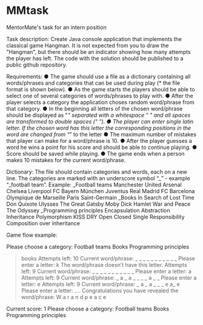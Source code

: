 # MMtask
MentorMate's task for an intern position

Task description:
Create Java console application that implements the classical game Hangman. It is not expected from you to draw the "Hangman", but there should be an indicator showing how many attempts the player has left. The code with the solution should be published to a public github repository.

Requirements:
● The game should use a file as a dictionary containing all words/phrases and categories that can be used during play (* the file format is shown below).
● As the game starts the players should be able to select one of several categories of words/phrases to play with.
● After the player selects a category the application choses random word/phrase from that category.
● In the beginning all letters of the chosen word/phrase should be displayed as "_" separated with a whitespace " " and all spaces are transformed to double spaces (" ").
● The player can enter single latin letter. If the chosen word has this letter the corresponding positions in the word are changed from “_” to the letter
● The maximum number of mistakes that player can make for a word/phrase is 10.
● After the player guesses a word he wins a point for his score and should be able to continue playing.
● Score should be saved while playing.
● The game ends when a person makes 10 mistakes for the current word/phrase.

Dictionary:
The file should contain categories and words, each on a new line. The categories are marked with an underscore symbol “_” - example “_football team”.
Example:
_Football teams
Manchester United
Arsenal
Chelsea
Liverpool
FC Bayern München
Juventus
Real Madrid
FC Barcelona
Olympique de Marseille
Paris Saint-Germain
_Books
In Search of Lost Time
Don Quixote
Ulysses
The Great Gatsby
Moby Dick
Hamlet
War and Peace
The Odyssey
_Programming principles
Encapsulation
Abstraction
Inheritance
Polymorphism
KISS
DRY
Open Closed
Single Responsibility
Composition over inheritance

Game flow example:

Please choose a category:
Football teams
Books
Programming principles
>books
Attempts left: 10
Current word/phrase: _ _ _ _ _ _ _ _ _ _ _
Please enter a letter:
> k
The word/phrase doesn’t have this letter.
Attempts left: 9
Current word/phrase: _ _ _ _ _ _ _ _ _ _ _
Please enter a letter:
> a
Attempts left: 9
Current word/phrase: _ a _ a _ _ _ _ a _ _
Please enter a letter:
> e
Attempts left: 9
Current word/phrase: _ a _ a _ _ _ e a_ e
Please enter a letter:
....
Congratulations you have revealed the word/phrase:
W a r a n d p e a c e

Current score: 1
Please choose a category:
Football teams
Books
Programming principles
